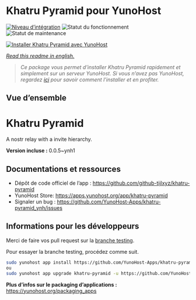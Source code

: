 <!--
N.B.: This README was automatically generated by https://github.com/YunoHost/apps/tree/master/tools/readme_generator
It shall NOT be edited by hand.
-->

# Khatru Pyramid pour YunoHost

[![Niveau d’intégration](https://dash.yunohost.org/integration/khatru-pyramid.svg)](https://dash.yunohost.org/appci/app/khatru-pyramid) ![Statut du fonctionnement](https://ci-apps.yunohost.org/ci/badges/khatru-pyramid.status.svg) ![Statut de maintenance](https://ci-apps.yunohost.org/ci/badges/khatru-pyramid.maintain.svg)

[![Installer Khatru Pyramid avec YunoHost](https://install-app.yunohost.org/install-with-yunohost.svg)](https://install-app.yunohost.org/?app=khatru-pyramid)

*[Read this readme in english.](./README.md)*

> *Ce package vous permet d’installer Khatru Pyramid rapidement et simplement sur un serveur YunoHost.
Si vous n’avez pas YunoHost, regardez [ici](https://yunohost.org/#/install) pour savoir comment l’installer et en profiter.*

## Vue d’ensemble

# Khatru Pyramid

A nostr relay with a invite hierarchy.



**Version incluse :** 0.0.5~ynh1
## Documentations et ressources

* Dépôt de code officiel de l’app : <https://github.com/github-tijlxyz/khatru-pyramid>
* YunoHost Store: <https://apps.yunohost.org/app/khatru-pyramid>
* Signaler un bug : <https://github.com/YunoHost-Apps/khatru-pyramid_ynh/issues>

## Informations pour les développeurs

Merci de faire vos pull request sur la [branche testing](https://github.com/YunoHost-Apps/khatru-pyramid_ynh/tree/testing).

Pour essayer la branche testing, procédez comme suit.

``` bash
sudo yunohost app install https://github.com/YunoHost-Apps/khatru-pyramid_ynh/tree/testing --debug
ou
sudo yunohost app upgrade khatru-pyramid -u https://github.com/YunoHost-Apps/khatru-pyramid_ynh/tree/testing --debug
```

**Plus d’infos sur le packaging d’applications :** <https://yunohost.org/packaging_apps>